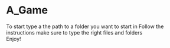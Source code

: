 # A_Game
To start type a the path to a folder you want to start in
Follow the instructions
make sure to type the right files and folders\
Enjoy!
